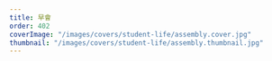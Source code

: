 ```yaml
---
title: 早會
order: 402
coverImage: "/images/covers/student-life/assembly.cover.jpg"
thumbnail: "/images/covers/student-life/assembly.thumbnail.jpg"
---
```

